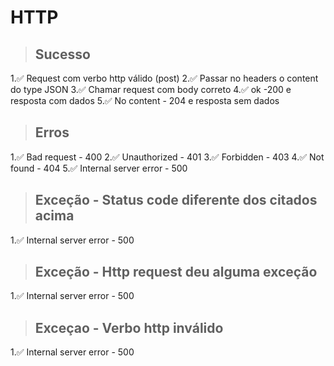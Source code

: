 # HTTP

> ## Sucesso
1.✅ Request com verbo http válido (post)
2.✅ Passar no headers o content do type JSON
3.✅ Chamar request com body correto
4.✅ ok -200 e resposta com dados
5.✅ No content - 204 e resposta sem dados

> ## Erros
1.✅ Bad request - 400
2.✅ Unauthorized - 401
3.✅ Forbidden - 403
4.✅ Not found - 404
5.✅ Internal server error - 500

> ## Exceção - Status code diferente dos citados acima
1.✅ Internal server error - 500

> ## Exceção - Http request deu alguma exceção
1.✅ Internal server error - 500

> ## Exceçao - Verbo http inválido
1.✅ Internal server error - 500